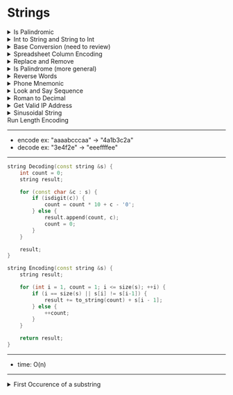 # Strings

<details>
<summary> Is Palindromic </summary>

```cpp
bool IsPalindromic(const string& s) {
	for (int i = 0, j = size(s) - 1; i < j; ++i, ++j) {
		if (s[i] != s[j]) {
			return false;
		}
	}
	return true;
}
```
</details>


<details>
<summary> Int to String and String to Int </summary>

```cpp
string IntToString(int x) {
	bool is_negative = false;

	if (x < 0) {
		is_negative = true;
	}

	string s;

	do {
		s += '0' + abs(x % 10);
		x /= 10;
	} while (x);

	s += is_negative ? "-" : "";
	return {rbegin(s), rend(s)};
}

int StringToInt(const string& s) {
	return (sp[0] == '-' ? -1 : 1) * accumulate(begin(s) + (s[0] == '-'), end(s),
												0, [](int running_sum, char c) {
													return running_sum * 10 + c - '0';
												})
}
```
</details>


<details>
<summary> Base Conversion (need to review) </summary>

---
- Assume b1 <= 2, b2 <= 16
- pg. 88

---

```cpp
string ConvertBase(cons string& num_as_string, int b1, int b2) {
	bool is_negative = num_as_string.front() == '-';

	int num_as_string = accumulate(begin(num_as_string) + is_negative, end(num_as_string), 0,
									[b1](int x, char c) { 
										return x * b1 + (isdigit(c) ? c - '0' : c - 'A' + 10);
									});
	return (is_negative ? "-" : "") + (num_as_int == 0 ? "0" : ConstructFromBase(num_as_int, b2));
}

string ConsructFromBase(int num_as_int, int base) {
	return num_as_int == 0 ? "" 
							: ConstructFromBase(num_as_int / base, base) + 
								(char)(num_as_int & base >= 10 
											? 'A' + num_as_int % base - 10
											: '0' + num_as_int % base);
}
```
</details>


<details>
<summary> Spreadsheet Column Encoding </summary>

---
- ex: "A" -> 1, "AA" -> 27, "ZZ" -> 702

---

```cpp
int SSDecodeColID(const string& col) {
	return accumulate(begin(col), end(col), 0, [](int result, char c) {
		return result * 26 + c - 'A' + 1;
	});
}
```

---
- time: O(n)
- "ZZ" = 26^2 + 26 = 702

---
</details>


<details>
<summary> Replace and Remove </summary>

```cpp
int ReplaceAndRemove(int size, char s[]) {
	int write_idx = 0, a_count = 0;

	for (int i = 0; i < size; ++i) {
		if (s[i] != 'b') {
			s[write_idx++] = s[i];
		}
		if (s[i] == 'a') {
			++a_count;
		}
	}

	int cur_idx = write_idx - 1;
	write_idx = write_idx + a_count - 1; 
	const int final_size = write_idx + 1; // total size (after adding "aa"s)

	while (cur_idx >= 0) {
		if (s[cur_idx] == 'a') {
			s[write_idx--] = 'd';
			s[write_idx--] = 'd';
		} else {
			s[write_idx--] = s[cur_idx];
		}
		--cur_idx;
	}

	return final_size;
}
```

---
- time: O(n)

---
</details>


<details>
<summary> Is Palindrome (more general) </summary>

```cpp
bool IsPalindrome(const string& s) {
	int i = 0, j = size(s) - 1;

	while (i < j) {
		while (!isalnum(s[i]) && i < j) {
			++i;
		}

		while (!isalnum(s[j]) && i < j) {
			--j;
		}

		if (tolower(s[i++]) != tolower(s[j--])) {
			return false;
		}
	}

	return true;
}
```

---
- time: O(n)

---
</details>


<details>
<summary> Reverse Words </summary>

---

---

```cpp
void ReverseWords(string* s) {
	reverse(begin(*s), end(*s));

	size_t start = 0, finish;

	while ((finish = s->find(" ", start)) != string::npos) {
		reverse(begin(*s) + start, begin(*s) + finish);
		start = finish + 1;
	}

	reverse(begin(*s) + start, end(*s));
}
```

---
- time: O(n), space: O(1)

---
</details>


<details>
<summary> Phone Mnemonic </summary>

---
- given a dial number, return all possible character sequences

---

```cpp
vector<string> PhoneMnemonic(const string& phone_number) {
	vector<string> mnemonics;

	PhoneMnemonicHelper(phone_number, 0,
						make_unique<string>(size(phone_number), 0).get(),
						&mnemonics);
	return mnemonics;
}

const int kNumTelDigits = 10;

const array<string, kNumTelDigits> kMapping = {
	{"0", "1", "ABC", "DEF", "GHI", "JKL", "MNO", "PQRS", "TUV", "WXYZ"}};

void PhoneMnemonicHelper(const string& phone_number, int digit,
						 string* partial_mnemonic,
						 vector<string>* mnemonics) {
	if (digit == size(phone_number)) {
		mnemonics->emplace_back(*partial_mnemonic);
	} else { 
		for (char c : kMapping[phone_number[digit] - '0']) {
			(*partial_mnemonic)[digit] = c;
			PhoneMnemonicHelper(phone_number, digit + 1, partial_mnemonic, mnemonics);
		}
	}
}
```

---
- time: O(4^n * n) - permutation takes O(4^n), base case takes O(n)

---
</details>


<details>
<summary> Look and Say Sequence </summary>

---
- <1, 11, 21, 1211, 111221, 312211, ...>

---

```cpp
string LookAndSay(int n) {
	string s = "1";
	for (int i = 1; i < n; ++i) {
		s = NextNumber(s);
	}

	return s;
}

string NextNumber(cont string& s) {
	string result;

	for (int i = 0; i < size(s); ++i) {
		int count = 1;

		while (i + 1 < size(s) && s[i] == s[i + 1]) {
			++i, ++count;
		}
		result += to_string(count) + s[i];
	}

	return result;
}
```

---
- time: O(2^n * n)
- explanation: if all numbers are different, string can double at max (2^n). Also, the iteration is run n times (n).

---
</details>


<details>
<summary> Roman to Decimal </summary>

```cpp
int RomanToInteger(const string& s) {
	unordered_map<char, int> T = {{'I', 1}, {'V', 5}, {'X', 10}, 
								  {'L', 50}, {'C', 100}, {'D', 500}, 
								  {'M', 1000}};

	int sum = T[s.back()];

	for (int i = s.length() - 2; i >= 0; --i) {
		if (T[s[i]] < T[s[i + 1]]) {
			sum -= T[s[i]];
		} else {
			sum += T[s[i]];
		}
	}

	return sum;
}
```

---
- time: O(n)
- for decimal to roman, simply create chart for {1,2,... 9}, {10, 20, ... 90}, ...
- upper bound should exist (4 digits)

---
</details>


<details>
<summary> Get Valid IP Address </summary>

```cpp
vector<string> GetValidIpAddress(const string& s) {
	vector<string> result;

	for (size_t i = 1; i < 4 && i < size(s); ++i) {
		if (const string first = s.substr(0, i); IsValidPart(first)) {
			for (size_t j = 1; i + j < size(s) && j < 4; ++j) {
				const string second = s.substr(i, j);

				if (IsValidPart(second)) {
					for (size_t k = 1; i + j + k < size(s) && k < 4; ++k) {
						const string third = s.substr(i + j, + k), 
									fourth = s.substr(i + j + k);

						if (IsValidPart(third) && IsValidPart(fourth)) {
							result.emplace_back(first + "." + second + "." + third + "." + fourth);
						}
					}
				}
			}
		}
	}

	return result;
}

bool IsValidPart(const string& s) {
	if (size(s) > 3) {
		return false;
	}

	if (s.front() == '0' && size(s) > 1) {
		return false;
	}

	int val = stoi(s);
	return val <= 255 && val >= 0;
}
```

---
- time: O(1) - total number of IP addresses is 2^23

---
</details>


<details>
<summary> Sinusoidal String </summary>

---
- ex input: "HELLO_WORLD!"
 e   _   L
H L O W R D
   L   O   !

- output: "E_LHLOWRDLO!"

---

```cpp
string SnakeString(const string& s) {
	string result;

	for (int i = 1; i < size(s); i += 4) {
		result += s[i];
	}

	for (int i = 0; i < size(s); i += 2) {
		result += s[i];
	}

	for (int i = 3; i < size(s); i += 4) {
		result += s[i];
	}

	return result;
}
```

---
- time: O(n)

---
</details


<details>
<summary> Run Length Encoding </summary>

---
- encode ex: "aaaabcccaa" -> "4a1b3c2a"
- decode ex: "3e4f2e" -> "eeeffffee"

---

```cpp
string Decoding(const string &s) {
	int count = 0;
	string result;

	for (const char &c : s) {
		if (isdigit(c)) {
			count = count * 10 + c - '0';
		} else {
			result.append(count, c);
			count = 0;
		}
	}

	result;
}

string Encoding(const string &s) {
	string result;

	for (int i = 1, count = 1; i <= size(s); ++i) {
		if (i == size(s) || s[i] != s[i-1]) {
			result += to_string(count) + s[i - 1];
		} else {
			++count;
		}
	}

	return result;
}
```

---
- time: O(n)

---
</details>


<details>
<summary> First Occurence of a substring </summary>

---
- note: there are three linear time string matching algorithm
	a. KMP
	b. Boyer-Moore
	c. Rabin-Karp

---

```cpp
int RabinKarp(const string &t, const string &s) {
	if (size(s) > size(t)) {
		return -1;
	}

	const int kBase = 26;
	int t_hash = 0, s_hash = 0;
	int power_s = 1;

	for (int i = 0; i < size(s); ++i) {
		power_s = i ? power_s * kBase : 1; // find the power of last letter
		t_hash = t_hash * kBase + t[i];
		s_hash = s_hash * kBase + s[i];
	}

	for (int i = size(s); i < size(t); ++i) {
		// check if hash is equal, and double check the same hash in case of collision
		if (t_hash == s_hash && !t.compare(i - size(s), size(s), s)) {
			return i - size(s);
		}

		t_hash -= t[i - size(s)] * power_s;
		t_hash = t_hash * kBase + t[i];
	}

	if (t_hash == s_hash && t.compare(size(t) - size(s), size(s), s) == 0) {
		return size(t) - size(s);
	}

	return -1;
}

```

---
- time: O(n)

---
</details>